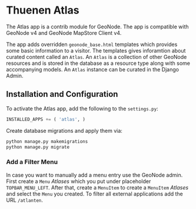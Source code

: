 # Thuenen Atlas

The Atlas app is a contrib module for GeoNode.
The app is compatible with GeoNode v4 and GeoNode MapStore Client v4.

The app adds overridden `geonode_base.html` templates which provides some basic information to a visitor.
The templates gives inforamtion about curated content called an `Atlas`.
An `Atlas` is a collection of other GeoNode resources and is stored in the database as a resource type along with some accompanying models. 
An `Atlas` instance can be curated in the Django Admin.

## Installation and Configuration

To activate the Atlas app, add the following to the `settings.py`:

```py
INSTALLED_APPS += ( 'atlas', )
```

Create database migrations and apply them via:

```sh
python manage.py makemigrations
python manage.py migrate
```

### Add a Filter Menu

In case you want to manually add a menu entry use the GeoNode admin.
First create a `Menu` _Atlases_ which you put under placeholder `TOPBAR_MENU_LEFT`. 
After that, create a `MenuItem` to create a `MenuItem` _Atlases_ and select the `Menu` you created.
To filter all external applications add the URL `/atlanten`.